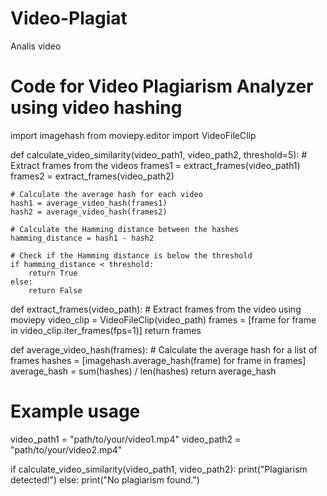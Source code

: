 # Video-Plagiat
Analis video
# Code for Video Plagiarism Analyzer using video hashing
import imagehash
from moviepy.editor import VideoFileClip

def calculate_video_similarity(video_path1, video_path2, threshold=5):
    # Extract frames from the videos
    frames1 = extract_frames(video_path1)
    frames2 = extract_frames(video_path2)

    # Calculate the average hash for each video
    hash1 = average_video_hash(frames1)
    hash2 = average_video_hash(frames2)

    # Calculate the Hamming distance between the hashes
    hamming_distance = hash1 - hash2

    # Check if the Hamming distance is below the threshold
    if hamming_distance < threshold:
        return True
    else:
        return False

def extract_frames(video_path):
    # Extract frames from the video using moviepy
    video_clip = VideoFileClip(video_path)
    frames = [frame for frame in video_clip.iter_frames(fps=1)]
    return frames

def average_video_hash(frames):
    # Calculate the average hash for a list of frames
    hashes = [imagehash.average_hash(frame) for frame in frames]
    average_hash = sum(hashes) / len(hashes)
    return average_hash

# Example usage
video_path1 = "path/to/your/video1.mp4"
video_path2 = "path/to/your/video2.mp4"

if calculate_video_similarity(video_path1, video_path2):
    print("Plagiarism detected!")
else:
    print("No plagiarism found.")
